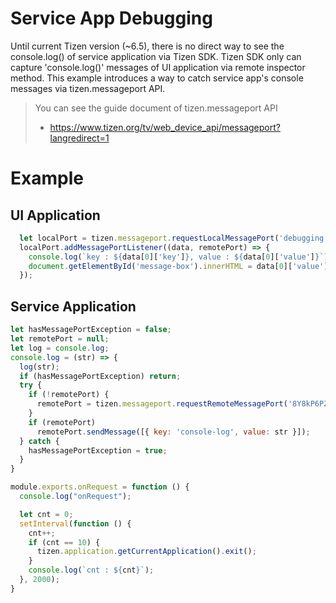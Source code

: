 # Service App Debugging

Until current Tizen version (~6.5), there is no direct way to see the console.log() of service application via Tizen SDK. Tizen SDK only can capture 'console.log()' messages of UI application via remote inspector method.
This example introduces a way to catch service app's console messages via tizen.messageport API.
> You can see the guide document of tizen.messageport API
> - https://www.tizen.org/tv/web_device_api/messageport?langredirect=1

# Example
## UI Application
```javascript
  let localPort = tizen.messageport.requestLocalMessagePort('debugging.port');
  localPort.addMessagePortListener((data, remotePort) => {
    console.log(`key : ${data[0]['key']}, value : ${data[0]['value']}`);
    document.getElementById('message-box').innerHTML = data[0]['value'];
  });
```

## Service Application
```javascript
let hasMessagePortException = false;
let remotePort = null;
let log = console.log;
console.log = (str) => {
  log(str);
  if (hasMessagePortException) return;
  try {
    if (!remotePort) {
      remotePort = tizen.messageport.requestRemoteMessagePort('8Y8kP6PZ6U.ServiceDebugging', 'debugging.port');
    }
    if (remotePort)
      remotePort.sendMessage([{ key: 'console-log', value: str }]);
  } catch {
    hasMessagePortException = true;
  }
}

module.exports.onRequest = function () {
  console.log("onRequest");

  let cnt = 0;
  setInterval(function () {
    cnt++;
    if (cnt == 10) {
      tizen.application.getCurrentApplication().exit();
    }
    console.log(`cnt : ${cnt}`);
  }, 2000);
}

```
